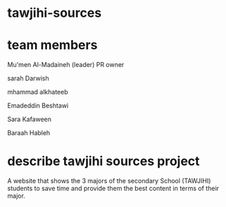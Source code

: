 # tawjihi-sources

# team members 

Mu'men Al-Madaineh (leader) PR owner 

sarah Darwish 

mhammad alkhateeb 

Emadeddin Beshtawi  

Sara Kafaween 

Baraah Hableh

# describe tawjihi sources project 


A website that shows the 3 majors of the secondary School (TAWJIHI) students to save time and provide them the best content in terms of their major.